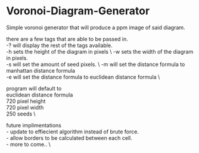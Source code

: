 # Voronoi-Diagram-Generator
Simple voronoi generator that will produce a ppm image of said diagram.

there are a few tags that are able to be passed in. \
    -? will display the rest of the tags available. \
    -h sets the height of the diagram in pixels \ 
    -w sets the width of the diagram in pixels. \
    -s will set the amount of seed pixels. \ 
    -m will set the distance formula to manhattan distance formula \
    -e will set the distance formula to euclidean distance formula \

program will default to \
    euclidean distance formula \
    720 pixel height \
    720 pixel width \
    250 seeds \


future implimentations \
    - update to effiecient algorithm instead of brute force. \
    - allow borders to be calculated between each cell. \
    - more to come.. \
